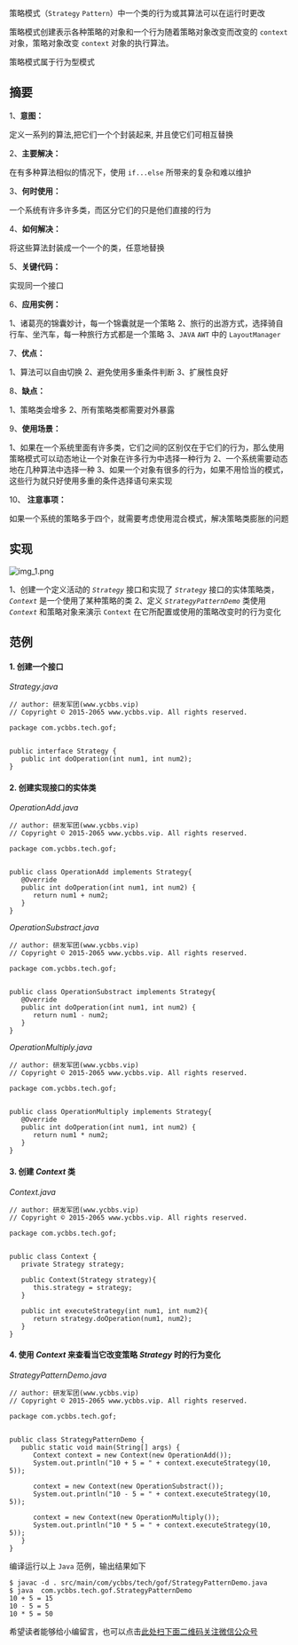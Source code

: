 策略模式（`Strategy` `Pattern`）中一个类的行为或其算法可以在运行时更改

策略模式创建表示各种策略的对象和一个行为随着策略对象改变而改变的 `context` 对象，策略对象改变 `context` 对象的执行算法。

策略模式属于行为型模式

## 摘要 ##

1、**意图：**

定义一系列的算法,把它们一个个封装起来, 并且使它们可相互替换

2、**主要解决：**

在有多种算法相似的情况下，使用 `if...else` 所带来的复杂和难以维护

3、**何时使用：**

一个系统有许多许多类，而区分它们的只是他们直接的行为

4、**如何解决：**

将这些算法封装成一个一个的类，任意地替换

5、**关键代码：**

实现同一个接口

6、**应用实例：**

1、诸葛亮的锦囊妙计，每一个锦囊就是一个策略
2、旅行的出游方式，选择骑自行车、坐汽车，每一种旅行方式都是一个策略
3、`JAVA` `AWT` 中的 `LayoutManager`

7、**优点：**

1、算法可以自由切换
2、避免使用多重条件判断
3、扩展性良好

8、**缺点：**

1、策略类会增多
2、所有策略类都需要对外暴露

9、**使用场景：**

1、如果在一个系统里面有许多类，它们之间的区别仅在于它们的行为，那么使用策略模式可以动态地让一个对象在许多行为中选择一种行为
2、一个系统需要动态地在几种算法中选择一种
3、如果一个对象有很多的行为，如果不用恰当的模式，这些行为就只好使用多重的条件选择语句来实现

10、 **注意事项：**

如果一个系统的策略多于四个，就需要考虑使用混合模式，解决策略类膨胀的问题

## 实现 ##

![img\_1.png][img_1.png]

1、创建一个定义活动的 *`Strategy`* 接口和实现了 *`Strategy`* 接口的实体策略类，*`Context`* 是一个使用了某种策略的类
2、定义 *`StrategyPatternDemo`* 类使用 *`Context`* 和策略对象来演示 `Context` 在它所配置或使用的策略改变时的行为变化

## 范例 ##

#### 1. 创建一个接口 ####

*Strategy.java*

```
// author: 研发军团(www.ycbbs.vip)
// Copyright © 2015-2065 www.ycbbs.vip. All rights reserved.

package com.ycbbs.tech.gof;


public interface Strategy {
   public int doOperation(int num1, int num2);
}
```

#### 2. 创建实现接口的实体类 ####

*OperationAdd.java*

```
// author: 研发军团(www.ycbbs.vip)
// Copyright © 2015-2065 www.ycbbs.vip. All rights reserved.

package com.ycbbs.tech.gof;


public class OperationAdd implements Strategy{
   @Override
   public int doOperation(int num1, int num2) {
      return num1 + num2;
   }
}
```

*OperationSubstract.java*

```
// author: 研发军团(www.ycbbs.vip)
// Copyright © 2015-2065 www.ycbbs.vip. All rights reserved.

package com.ycbbs.tech.gof;


public class OperationSubstract implements Strategy{
   @Override
   public int doOperation(int num1, int num2) {
      return num1 - num2;
   }
}
```

*OperationMultiply.java*

```
// author: 研发军团(www.ycbbs.vip)
// Copyright © 2015-2065 www.ycbbs.vip. All rights reserved.

package com.ycbbs.tech.gof;


public class OperationMultiply implements Strategy{
   @Override
   public int doOperation(int num1, int num2) {
      return num1 * num2;
   }
}
```

#### 3. 创建 *Context* 类 ####

*Context.java*

```
// author: 研发军团(www.ycbbs.vip)
// Copyright © 2015-2065 www.ycbbs.vip. All rights reserved.

package com.ycbbs.tech.gof;


public class Context {
   private Strategy strategy;

   public Context(Strategy strategy){
      this.strategy = strategy;
   }

   public int executeStrategy(int num1, int num2){
      return strategy.doOperation(num1, num2);
   }
}
```

#### 4. 使用 *Context* 来查看当它改变策略 *Strategy* 时的行为变化 ####

*StrategyPatternDemo.java*

```
// author: 研发军团(www.ycbbs.vip)
// Copyright © 2015-2065 www.ycbbs.vip. All rights reserved.

package com.ycbbs.tech.gof;


public class StrategyPatternDemo {
   public static void main(String[] args) {
      Context context = new Context(new OperationAdd());        
      System.out.println("10 + 5 = " + context.executeStrategy(10, 5));

      context = new Context(new OperationSubstract());      
      System.out.println("10 - 5 = " + context.executeStrategy(10, 5));

      context = new Context(new OperationMultiply());       
      System.out.println("10 * 5 = " + context.executeStrategy(10, 5));
   }
}
```

编译运行以上 `Java` 范例，输出结果如下

```
$ javac -d . src/main/com/ycbbs/tech/gof/StrategyPatternDemo.java
$ java  com.ycbbs.tech.gof.StrategyPatternDemo
10 + 5 = 15
10 - 5 = 5
10 * 5 = 50
```

[img_1.png]: https://gitee.com/duchaochen/gongzhonghao/raw/master/个人博客文章/001-images/souyunku-web/2019/08/0802/03/27/img_1.png

希望读者能够给小编留言，也可以点击[此处扫下面二维码关注微信公众号](https://www.ycbbs.vip/?p=28 "此处扫下面二维码关注微信公众号")